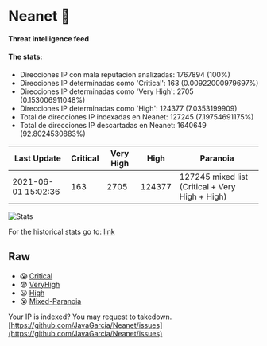 # Neanet :hocho:
#### Threat intelligence feed
#### The stats:

- Direcciones IP con mala reputacion analizadas: 1767894 (100%)
- Direcciones IP determinadas como 'Critical':  163 (0.00922000979697%)
- Direcciones IP determinadas como 'Very High':  2705 (0.153006911048%)
- Direcciones IP determinadas como 'High':  124377 (7.0353199909)
- Total de direcciones IP indexadas en Neanet:  127245 (7.19754691175%)
- Total de direcciones IP descartadas en Neanet:  1640649 (92.8024530883%)

| Last Update | Critical | Very High | High | Paranoia |
| --- | --- | --- | --- | --- |
| 2021-06-01 15:02:36 | 163 | 2705 | 124377 | 127245 mixed list (Critical + Very High + High)|

![Stats](https://docs.google.com/spreadsheets/d/e/2PACX-1vSnaNMIXVabIpDJjufMlzH7poXnshF3mgd8Is1g9ytUEzVsP5my4Trn8f-xkoLLQ38xpL3HtmUexLo6/pubchart?oid=501124687&format=image)

For the historical stats go to: [link](/stats.csv)
## Raw
- :scream: [Critical](https://raw.githubusercontent.com/JavaGarcia/Neanet/master/blacklists/neanet_critical.txt)
- :fearful: [VeryHigh](https://raw.githubusercontent.com/JavaGarcia/Neanet/master/blacklists/neanet_veryHigh.txtt)
- :frowning: [High](https://raw.githubusercontent.com/JavaGarcia/Neanet/master/blacklists/neanet_high.txt)
- :dizzy_face: [Mixed-Paranoia](https://raw.githubusercontent.com/JavaGarcia/Neanet/master/blacklists/neanet_all.txt)


Your IP is indexed? You may request to takedown. [https://github.com/JavaGarcia/Neanet/issues](https://github.com/JavaGarcia/Neanet/issues)













































































































































































































































































































































































































































































































































































































































































































































































































































































































































































































































































































































































































































































































































































































































































































































































































































































































































































































































































































































































































































































































































































































































































































































































































































































































































































































































































































































































































































































































































































































































































































































































































































































































































































































































































































































































































































































































































































































































































































































































































































































































































































































































































































































































































































































































































































































































































































































































































































































































































































































































































































































































































































































































































































































































































































































































































































































































































































































































































































































































































































































































































































































































































































































































































































































































































































































































































































































































































































































































































